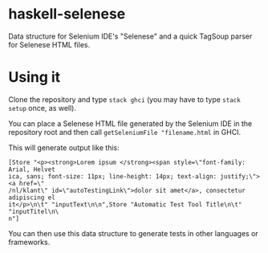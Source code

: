 # haskell-selenese
Data structure for Selenium IDE's "Selenese" and a quick TagSoup parser for Selenese HTML files.

# Using it

Clone the repository and type `stack ghci` (you may have to type `stack setup` once, as well).

You can place a Selenese HTML file generated by the Selenium IDE in the repository root and then call `getSeleniumFile "filename.html` in GHCI.

This will generate output like this:

```
[Store "<p><strong>Lorem ipsum </strong><span style=\"font-family: Arial, Helvet
ica, sans; font-size: 11px; line-height: 14px; text-align: justify;\"><a href=\"
/nl/klant\" id=\"autoTestingLink\">dolor sit amet</a>, consectetur adipiscing el
it</p>\n\t" "inputText\n\n",Store "Automatic Test Tool Title\n\t" "inputTitel\n\
n"]
```

You can then use this data structure to generate tests in other languages or frameworks.
